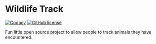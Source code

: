 # Wildlife Track
[![Codacy](https://img.shields.io/codacy/d15e8e2c0c37458ba99a18ea95985ba5.svg?style=flat-square)]()
[![GitHub license](https://img.shields.io/github/license/mashape/apistatus.svg?style=flat-square)](http://opensource.org/licenses/MIT)

Fun little open source project to allow people to track animals they have encountered.
